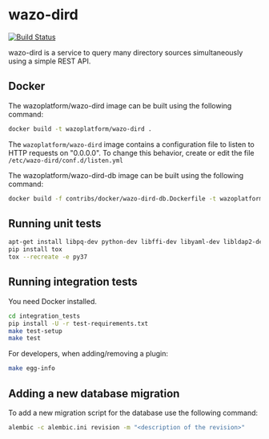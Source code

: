 # wazo-dird

[![Build Status](https://jenkins.wazo.community/buildStatus/icon?job=wazo-dird)](https://jenkins.wazo.community/job/wazo-dird)

wazo-dird is a service to query many directory sources simultaneously using a
simple REST API.

## Docker

The wazoplatform/wazo-dird image can be built using the following command:

```sh
docker build -t wazoplatform/wazo-dird .
```

The `wazoplatform/wazo-dird` image contains a configuration file to listen to HTTP
requests on "0.0.0.0". To change this behavior, create or edit the file
`/etc/wazo-dird/conf.d/listen.yml`

The wazoplatform/wazo-dird-db image can be built using the following command:

```sh
docker build -f contribs/docker/wazo-dird-db.Dockerfile -t wazoplatform/wazo-dird-db .
```

## Running unit tests

```sh
apt-get install libpq-dev python-dev libffi-dev libyaml-dev libldap2-dev libsasl2-dev
pip install tox
tox --recreate -e py37
```

## Running integration tests

You need Docker installed.

```sh
cd integration_tests
pip install -U -r test-requirements.txt
make test-setup
make test
```

For developers, when adding/removing a plugin:

```sh
make egg-info
```

## Adding a new database migration

To add a new migration script for the database use the following command:

```sh
alembic -c alembic.ini revision -m "<description of the revision>"
```
